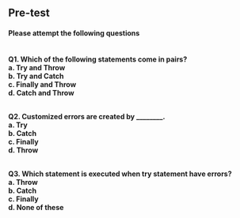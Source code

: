 ## <b> Pre-test
#### Please attempt the following questions
<br>
Q1. Which of the following statements come in pairs?<br>
a.	Try and Throw<br>
<b>b.	Try and Catch</b><br>
c.	Finally and Throw<br>
d.	Catch and Throw<br><br>

Q2. Customized errors are created by ________.<br>
a.	Try<br>
b.	Catch<br>
c.	Finally<br>
<b>d.	Throw</b><br><br>

Q3. Which statement is executed when try statement have errors?<br>
a.	Throw<br>
<b>b.	Catch</b><br>
c.	Finally<br>
d.	None of these<br>
